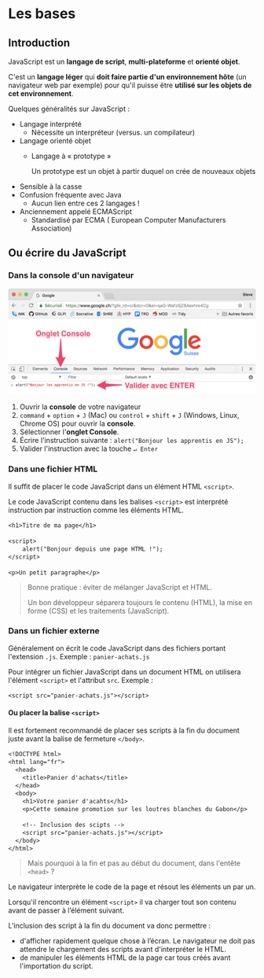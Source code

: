 # Les bases

## Introduction

JavaScript est un **langage de script**, **multi-plateforme** et **orienté objet**.

C'est un **langage léger** qui **doit faire partie d'un environnement hôte** \(un navigateur web par exemple\) pour qu'il puisse être **utilisé sur les objets de cet environnement**.

Quelques généralités sur JavaScript :

* Langage interprété
  * Nécessite un interpréteur \(versus. un compilateur\)
* Langage orienté objet
  * Langage à « prototype »

    Un prototype est un objet à partir duquel on crée de nouveaux objets
* Sensible à la casse
* Confusion fréquente avec Java
  * Aucun lien entre ces 2 langages !
* Anciennement appelé ECMAScript
  * Standardisé par ECMA \( European Computer Manufacturers Association\)

## Ou écrire du JavaScript

### Dans la console d'un navigateur

![Console Google Chrome](../../.gitbook/assets/image-20181012172428367.png)

1. Ouvrir la **console** de votre navigateur
2. `command` + `option` + `J` \(Mac\) ou `control` + `shift` + `J` \(Windows, Linux, Chrome OS\) pour ouvrir la **console**.
3. Sélectionner l'**onglet Console**.
4. Écrire l'instruction suivante : `alert("Bonjour les apprentis en JS");`
5. Valider l'instruction avec la touche `↵ Enter`

### Dans une fichier HTML

Il suffit de placer le code JavaScript dans un élément HTML `<script>`.

Le code JavaScript contenu dans les balises `<script>` est interprété instruction par instruction comme les éléments HTML.

```markup
<h1>Titre de ma page</h1>

<script>
    alert("Bonjour depuis une page HTML !");
</script>

<p>Un petit paragraphe</p>
```

> Bonne pratique : éviter de mélanger JavaScript et HTML.
>
> Un bon développeur séparera toujours le contenu \(HTML\), la mise en forme \(CSS\) et les traitements \(JavaScript\).

### Dans un fichier externe

Généralement on écrit le code JavaScript dans des fichiers portant l'extension `.js`. Exemple : `panier-achats.js`

Pour intégrer un fichier JavaScript dans un document HTML on utilisera l'élément `<script>` et l'attribut `src`. Exemple :

```markup
<script src="panier-achats.js"></script>
```

#### Ou placer la balise `<script>`

Il est fortement recommandé de placer ses scripts à la fin du document juste avant la balise de fermeture `</body>`.

```markup
<!DOCTYPE html>
<html lang="fr">
  <head>
    <title>Panier d'achats</title>
  </head>
  <body>
    <h1>Votre panier d'acahts</h1>
    <p>Cette semaine promotion sur les loutres blanches du Gabon</p>

    <!-- Inclusion des scipts -->  
    <script src="panier-achats.js"></script>
  </body>
</html>
```

> Mais pourquoi à la fin et pas au début du document, dans l'entête `<head>` ?

Le navigateur interprète le code de la page et résout les éléments un par un.

Lorsqu'il rencontre un élément `<script>` il va charger tout son contenu avant de passer à l’élément suivant.

L’inclusion des script à la fin du document va donc permettre :

* d'afficher rapidement quelque chose à l’écran. Le navigateur ne doit pas attendre le chargement des scripts avant d'interpréter le HTML.
* de manipuler les éléments HTML de la page car tous créés avant l'importation du script.

